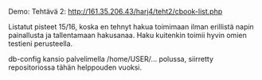 Demo:
Tehtävä 2: http://161.35.206.43/harj4/teht2/cbook-list.php

Listatut pisteet 15/16, koska en tehnyt hakua toimimaan ilman erillistä napin painallusta ja tallentamaan hakusanaa. Haku kuitenkin toimii hyvin omien testieni perusteella.

db-config kansio palvelimella /home/USER/... polussa, siirretty repositoriossa tähän helppouden vuoksi.